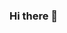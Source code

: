 ### Hi there 👋

<!--
**Pablo-A-Guisado-Martin-PLEXUS/Pablo-A-Guisado-Martin-PLEXUS** is a ✨ _special_ ✨ repository because its `README.md` (this file) appears on your GitHub profile.

Here are some ideas to get you started:

- 🔭 I’m currently working on PLEXUS
- 🌱 I’m currently learning Git, GitHUB & Java Spring Boot
- 👯 I’m looking to collaborate on ...
- 🤔 I’m looking for help with ...
- 💬 Ask me about ...
- 📫 How to reach me: Teams
- 😄 Pronouns: he/him
- ⚡ Fun fact: Dog's tail wagging has its own language
-->
